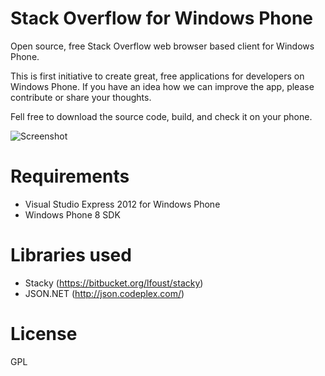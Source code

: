 Stack Overflow for Windows Phone
================

Open source, free Stack Overflow web browser based client for Windows Phone.

This is first initiative to create great, free applications for developers on Windows Phone. If you have an idea how we can improve the app, please contribute or share your thoughts.

Fell free to download the source code, build, and check it on your phone.

![Screenshot](https://dl.dropbox.com/u/2021796/stack_wp.png)

Requirements
===============
* Visual Studio Express 2012 for Windows Phone
* Windows Phone 8 SDK

Libraries used
===============
* Stacky (https://bitbucket.org/lfoust/stacky)
* JSON.NET (http://json.codeplex.com/)

License
===============
GPL